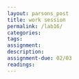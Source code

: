 ```yaml
---  
layout: parsons_post  
title: work session
permalink: /lab16/  
categories:   
tags:  
assignment: 
description: 
assignment-due: 02/03
readings: 
---  
```


